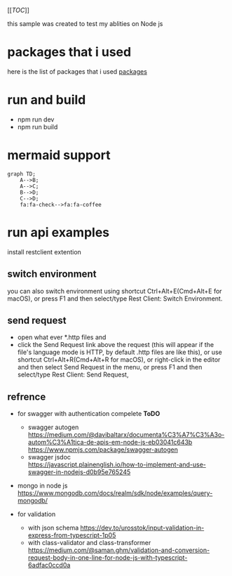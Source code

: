 [[_TOC_]]

this sample was created to test my ablities on Node js
# packages that i used
here is the list of packages that i used 
[packages](./document.md)

# run and build
- npm run dev
- npm run build

# mermaid support

```mermaid
graph TD;
    A-->B;
    A-->C;
    B-->D;
    C-->D;
    fa:fa-check-->fa:fa-coffee
```

# run api examples 
install restclient extention
## switch environment
you can also switch environment using shortcut Ctrl+Alt+E(Cmd+Alt+E for macOS), or press F1 and then select/type Rest Client: Switch Environment.

## send request 
- open what ever *.http files and 
- click the Send Request link above the request (this will appear if the file's language mode is HTTP, by default .http files are like this), or use shortcut Ctrl+Alt+R(Cmd+Alt+R for macOS), or right-click in the editor and then select Send Request in the menu, or press F1 and then select/type Rest Client: Send Request, 

## refrence 
- for swagger with authentication compelete **ToDO**
    - swagger autogen<br/>
https://medium.com/@davibaltarx/documenta%C3%A7%C3%A3o-autom%C3%A1tica-de-apis-em-node-js-eb03041c643b
https://www.npmjs.com/package/swagger-autogen
    - swagger jsdoc<br/>
https://javascript.plainenglish.io/how-to-implement-and-use-swagger-in-nodejs-d0b95e765245

- mongo in node js<br/>
https://www.mongodb.com/docs/realm/sdk/node/examples/query-mongodb/

- for validation<br/>
    - with json schema
https://dev.to/urosstok/input-validation-in-express-from-typescript-1p05
    - with class-validator and class-transformer
https://medium.com/@saman.ghm/validation-and-conversion-request-body-in-one-line-for-node-js-with-typescript-6adfac0ccd0a